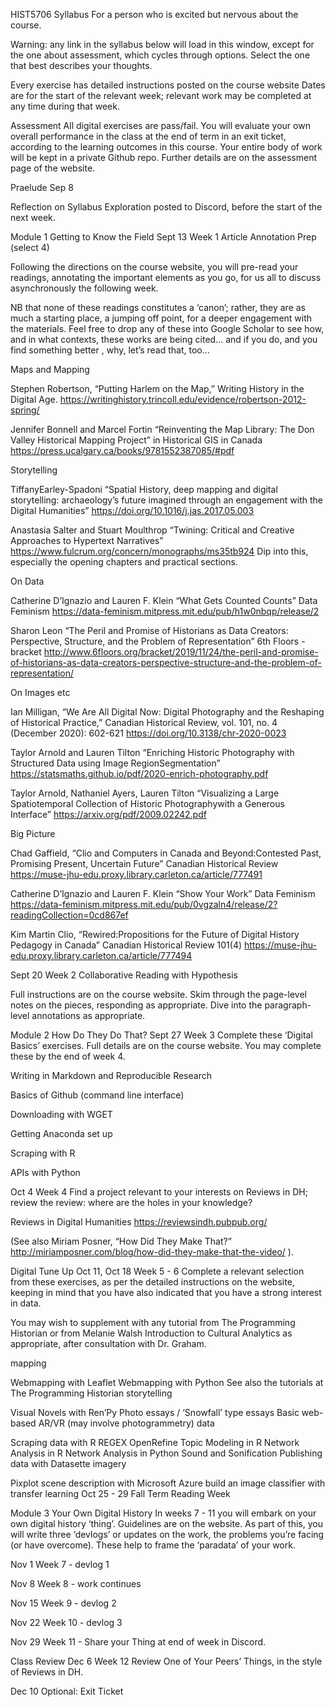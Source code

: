 HIST5706 Syllabus
For a person who is excited but nervous about the course.

Warning: any link in the syllabus below will load in this window, except for the one about assessment, which cycles through options. Select the one that best describes your thoughts.

Every exercise has detailed instructions posted on the course website
Dates are for the start of the relevant week; relevant work may be completed at any time during that week.

Assessment
All digital exercises are pass/fail.
You will evaluate your own overall performance in the class at the end of term in an exit ticket, according to the learning outcomes in this course. Your entire body of work will be kept in a private Github repo. Further details are on the assessment page of the website.

Praelude
Sep 8

Reflection on Syllabus Exploration posted to Discord, before the start of the next week.

Module 1 Getting to Know the Field
Sept 13 Week 1 Article Annotation Prep (select 4)

Following the directions on the course website, you will pre-read your readings, annotating the important elements as you go, for us all to discuss asynchronously the following week.

NB that none of these readings constitutes a ‘canon’; rather, they are as much a starting place, a jumping off point, for a deeper engagement with the materials. Feel free to drop any of these into Google Scholar to see how, and in what contexts, these works are being cited… and if you do, and you find something better , why, let’s read that, too…

Maps and Mapping

Stephen Robertson, “Putting Harlem on the Map,” Writing History in the Digital Age. https://writinghistory.trincoll.edu/evidence/robertson-2012-spring/

Jennifer Bonnell and Marcel Fortin “Reinventing the Map Library: The Don Valley Historical Mapping Project” in Historical GIS in Canada https://press.ucalgary.ca/books/9781552387085/#pdf

Storytelling

TiffanyEarley-Spadoni “Spatial History, deep mapping and digital storytelling: archaeology’s future imagined through an engagement with the Digital Humanities” https://doi.org/10.1016/j.jas.2017.05.003

Anastasia Salter and Stuart Moulthrop “Twining: Critical and Creative Approaches to Hypertext Narratives” https://www.fulcrum.org/concern/monographs/ms35tb924 Dip into this, especially the opening chapters and practical sections.

On Data

Catherine D’Ignazio and Lauren F. Klein “What Gets Counted Counts” Data Feminism https://data-feminism.mitpress.mit.edu/pub/h1w0nbqp/release/2

Sharon Leon “The Peril and Promise of Historians as Data Creators: Perspective, Structure, and the Problem of Representation” 6th Floors - bracket http://www.6floors.org/bracket/2019/11/24/the-peril-and-promise-of-historians-as-data-creators-perspective-structure-and-the-problem-of-representation/

On Images etc

Ian Milligan, “We Are All Digital Now: Digital Photography and the Reshaping of Historical Practice,” Canadian Historical Review, vol. 101, no. 4 (December 2020): 602-621 https://doi.org/10.3138/chr-2020-0023

Taylor Arnold and Lauren Tilton “Enriching Historic Photography with Structured Data using Image RegionSegmentation” https://statsmaths.github.io/pdf/2020-enrich-photography.pdf

Taylor Arnold, Nathaniel Ayers, Lauren Tilton “Visualizing a Large Spatiotemporal Collection of Historic Photographywith a Generous Interface” https://arxiv.org/pdf/2009.02242.pdf

Big Picture

Chad Gaffield, “Clio and Computers in Canada and Beyond:Contested Past, Promising Present, Uncertain Future” Canadian Historical Review https://muse-jhu-edu.proxy.library.carleton.ca/article/777491

Catherine D’Ignazio and Lauren F. Klein “Show Your Work” Data Feminism https://data-feminism.mitpress.mit.edu/pub/0vgzaln4/release/2?readingCollection=0cd867ef

Kim Martin Clio, “Rewired:Propositions for the Future of Digital History Pedagogy in Canada” Canadian Historical Review 101(4) https://muse-jhu-edu.proxy.library.carleton.ca/article/777494

Sept 20 Week 2 Collaborative Reading with Hypothesis

Full instructions are on the course website. Skim through the page-level notes on the pieces, responding as appropriate. Dive into the paragraph-level annotations as appropriate.

Module 2 How Do They Do That?
Sept 27 Week 3 Complete these ‘Digital Basics’ exercises. Full details are on the course website. You may complete these by the end of week 4.

Writing in Markdown and Reproducible Research

Basics of Github (command line interface)

Downloading with WGET

Getting Anaconda set up

Scraping with R

APIs with Python

Oct 4 Week 4 Find a project relevant to your interests on Reviews in DH; review the review: where are the holes in your knowledge?

Reviews in Digital Humanities https://reviewsindh.pubpub.org/

(See also
Miriam Posner, “How Did They Make That?” http://miriamposner.com/blog/how-did-they-make-that-the-video/ ).

Digital Tune Up
Oct 11, Oct 18 Week 5 - 6
Complete a relevant selection from these exercises, as per the detailed instructions on the website, keeping in mind that you have also indicated that you have a strong interest in data.

You may wish to supplement with any tutorial from The Programming Historian or from Melanie Walsh Introduction to Cultural Analytics as appropriate, after consultation with Dr. Graham.

mapping

Webmapping with Leaflet
Webmapping with Python
See also the tutorials at The Programming Historian
storytelling

Visual Novels with Ren’Py
Photo essays / ‘Snowfall’ type essays
Basic web-based AR/VR (may involve photogrammetry)
data

Scraping data with R
REGEX
OpenRefine
Topic Modeling in R
Network Analysis in R
Network Analysis in Python
Sound and Sonification
Publishing data with Datasette
imagery

Pixplot
scene description with Microsoft Azure
build an image classifier with transfer learning
Oct 25 - 29 Fall Term Reading Week

Module 3 Your Own Digital History
In weeks 7 - 11 you will embark on your own digital history ‘thing’. Guidelines are on the website. As part of this, you will write three ‘devlogs’ or updates on the work, the problems you’re facing (or have overcome). These help to frame the ‘paradata’ of your work.

Nov 1 Week 7 - devlog 1

Nov 8 Week 8 - work continues

Nov 15 Week 9 - devlog 2

Nov 22 Week 10 - devlog 3

Nov 29 Week 11 - Share your Thing at end of week in Discord.

Class Review
Dec 6 Week 12 Review One of Your Peers’ Things, in the style of Reviews in DH.

Dec 10 Optional: Exit Ticket

